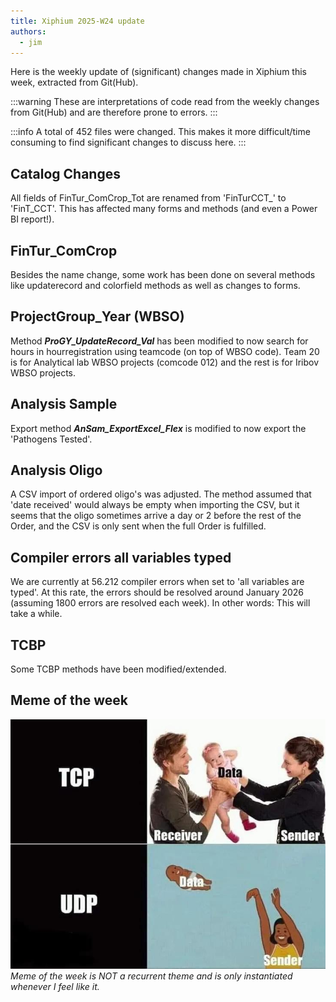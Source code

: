 ```yaml
---
title: Xiphium 2025-W24 update
authors:
  - jim
---
```


Here is the weekly update of (significant) changes made in Xiphium this week, extracted from Git(Hub).

:::warning
These are interpretations of code read from the weekly changes from Git(Hub) and are therefore prone to errors.
:::

:::info
A total of 452 files were changed. This makes it more difficult/time consuming to find significant changes to discuss here.
:::
<!--truncate-->

## Catalog Changes
All fields of FinTur_ComCrop_Tot are renamed from 'FinTurCCT_' to 'FinT_CCT'. This has affected many forms and methods (and even a Power BI report!).

## FinTur_ComCrop
Besides the name change, some work has been done on several methods like updaterecord and colorfield methods as well as changes to forms.

## ProjectGroup_Year (WBSO)
Method ***ProGY_UpdateRecord_Val*** has been modified to now search for hours in hourregistration using teamcode (on top of WBSO code). Team 20 is for Analytical lab WBSO projects (comcode 012) and the rest is for Iribov WBSO projects.

## Analysis Sample
Export method ***AnSam_ExportExcel_Flex*** is modified to now export the 'Pathogens Tested'.

## Analysis Oligo
A CSV import of ordered oligo's was adjusted. The method assumed that 'date received' would always be empty when importing the CSV, but it seems that the oligo sometimes arrive a day or 2 before the rest of the Order, and the CSV is only sent when the full Order is fulfilled.

## Compiler errors all variables typed
We are currently at 56.212 compiler errors when set to 'all variables are typed'. At this rate, the errors should be resolved around January 2026 (assuming 1800 errors are resolved each week). In other words: This will take a while.

## TCBP
Some TCBP methods have been modified/extended.

## Meme of the week
![](TCP_vs_UDP.jpeg)
_Meme of the week is NOT a recurrent theme and is only instantiated whenever I feel like it._